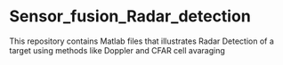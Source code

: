 # Sensor_fusion_Radar_detection
This repository contains Matlab files that illustrates Radar Detection of a target using methods like Doppler and CFAR cell avaraging
